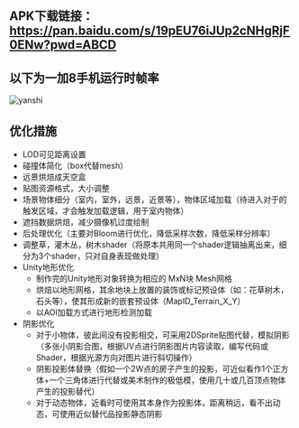 ## APK下载链接：https://pan.baidu.com/s/19pEU76iJUp2cNHgRjF0ENw?pwd=ABCD 
## 以下为一加8手机运行时帧率
![yanshi](https://user-images.githubusercontent.com/49065462/210364051-238ce39a-4066-4fb7-a9dc-75f1b66cbd1f.jpg)
## 优化措施
- LOD可见距离设置
- 碰撞体简化（box代替mesh）
- 远景烘焙成天空盒
- 贴图资源格式，大小调整
- 场景物体细分（室内，室外，远景，近景等），物体区域加载（待进入对于的触发区域，才会触发加载逻辑，用于室内物体）
- 遮挡数据烘焙，减少摄像机过度绘制
- 后处理优化（主要对Bloom进行优化，降低采样次数，降低采样分辨率）
- 调整草，灌木丛，树木shader（将原本共用同一个shader逻辑抽离出来，细分为3个shader，只对自身表现做处理）
- Unity地形优化
  - 制作完的Unity地形对象转换为相应的 MxN块 Mesh网格
  - 烘焙以地形网格，其余地块上放置的装饰或标记预设体（如：花草树木，石头等），使其形成新的嵌套预设体（MapID_Terrain_X_Y）
  - 以AOI加载方式进行地形检测加载
- 阴影优化
  - 对于小物体，彼此间没有投影相交，可采用2DSprite贴图代替，模拟阴影（多张小阴影合图，根据UV点进行阴影图片内容读取，编写代码或Shader，根据光源方向对图片进行斜切操作）
  - 阴影投影体替换（假如一个2W点的房子产生的投影，可近似看作1个正方体+一个三角体进行代替或美术制作的极低模，使用几十或几百顶点物体产生的投影替代）
  - 对于动态物体，近看时可使用其本身作为投影体，距离稍远，看不出动态，可使用近似替代品投影静态阴影
